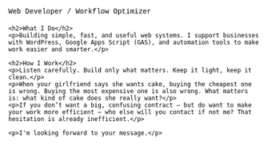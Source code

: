 <!DOCTYPE html>
<html lang="en">
<head>
  <meta charset="UTF-8">
  <meta name="viewport" content="width=device-width, initial-scale=1.0">
  <title>takahito.sh</title>
  <style>
    html, body {
      margin: 0;
      padding: 0;
      font-family: "Courier New", monospace;
      background: #ffffff;
      color: #000;
      height: 100%;
      display: flex;
      justify-content: center;
      align-items: center;
    }

    .container {
      max-width: 600px;
      padding: 40px;
      border: 2px solid #000;
      background-color: #ffff00;
      box-shadow: 6px 6px 0 #000;
    }

    h1 {
      margin-top: 0;
      font-size: 24px;
      text-transform: uppercase;
    }

    h2 {
      font-size: 18px;
      margin-bottom: 4px;
    }

    p {
      margin: 6px 0 16px;
      line-height: 1.5;
    }

    a {
      color: #000;
      text-decoration: underline;
    }
  </style>
</head>
<body>
  <div class="container">
    <p>Web Developer / Workflow Optimizer</p>

    <h2>What I Do</h2>
    <p>Building simple, fast, and useful web systems. I support businesses with WordPress, Google Apps Script (GAS), and automation tools to make work easier and smarter.</p>

    <h2>How I Work</h2>
    <p>Listen carefully. Build only what matters. Keep it light, keep it clean.</p>
    <p>When your girlfriend says she wants cake, buying the cheapest one is wrong. Buying the most expensive one is also wrong. What matters is: what kind of cake does she really want?</p>
    <p>If you don’t want a big, confusing contract — but do want to make your work more efficient — who else will you contact if not me? That hesitation is already inefficient.</p>

    <p>I'm looking forward to your message.</p>
    
  </div>
  </div>
</body>
</html>
